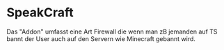 # SpeakCraft
Das "Addon" umfasst eine Art Firewall die wenn man zB jemanden auf TS bannt der User auch auf den Servern wie Minecraft gebannt wird.
